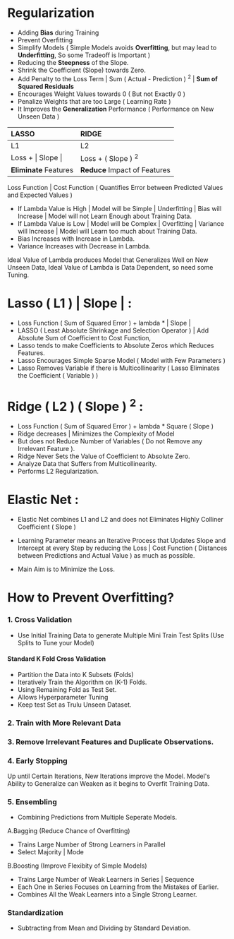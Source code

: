 # Regularization

- Adding **Bias** during Training
- Prevent Overfitting
- Simplify Models ( Simple Models avoids **Overfitting**, but may lead to **Underfitting**, So some Tradeoff is Important )
- Reducing the **Steepness** of the Slope. 
- Shrink the Coefficient (Slope) towards Zero.
- Add Penalty to the Loss Term | Sum ( Actual - Prediction ) <sup>2</sup> | **Sum of Squared Residuals**
- Encourages Weight Values towards 0 ( But not Exactly 0 )
- Penalize Weights that are too Large ( Learning Rate )
- It Improves the **Generalization** Performance ( Performance on New Unseen Data )

LASSO | RIDGE
:---  | :---
L1 | L2
Loss + \| Slope \| | Loss + \( Slope \) <sup>2</sup>
**Eliminate** Features | **Reduce** Impact of Features
 

Loss Function | Cost Function ( Quantifies Error between Predicted Values and Expected Values )

- If Lambda Value is High | Model will be Simple | Underfitting | Bias will Increase | Model will not Learn Enough about Training Data.
- If Lambda Value is Low | Model will be Complex | Overfitting | Variance will Increase | Model will Learn too much about Training Data.
- Bias Increases with Increase in Lambda.
- Variance Increases with Decrease in Lambda.

Ideal Value of Lambda produces Model that Generalizes Well on New Unseen Data, Ideal Value of Lambda is Data Dependent, so need some Tuning.  

# Lasso ( L1 ) | Slope | :
- Loss Function ( Sum of Squared Error ) + lambda * | Slope |
- LASSO ( Least Absolute Shrinkage and Selection Operator ) | Add Absolute Sum of Coefficient to Cost Function,
- Lasso tends to make Coefficients to Absolute Zeros which Reduces Features.
- Lasso Encourages Simple Sparse Model ( Model with Few Parameters )
- Lasso Removes Variable if there is Multicollinearity ( Lasso Eliminates the Coefficient ( Variable ) )

# Ridge ( L2 ) ( Slope ) <sup>2</sup> :
- Loss Function ( Sum of Squared Error ) + lambda * Square ( Slope )
- Ridge decreases | Minimizes the Complexity of Model 
- But does not Reduce Number of Variables ( Do not Remove any Irrelevant Feature ). 
- Ridge Never Sets the Value of Coefficient to Absolute Zero.
- Analyze Data that Suffers from Multicollinearity.
- Performs L2 Regularization.

# Elastic Net :
- Elastic Net combines L1 and L2 and does not Eliminates Highly Colliner Coefficient ( Slope )

- Learning Parameter means an Iterative Process that Updates Slope and Intercept at every Step by reducing the Loss | Cost Function ( Distances between Predictions and Actual Value ) as much as possible.

- Main Aim is to Minimize the Loss. 

# How to Prevent Overfitting?

### 1. Cross Validation
- Use Initial Training Data to generate Multiple Mini Train Test Splits (Use Splits to Tune your Model)

#### Standard K Fold Cross Validation
- Partition the Data into K Subsets (Folds)
- Iteratively Train the Algorithm on (K-1) Folds.
- Using Remaining Fold as Test Set. 
- Allows Hyperparameter Tuning
- Keep test Set as Trulu Unseen Dataset.

### 2. Train with More Relevant Data

### 3. Remove Irrelevant Features and Duplicate Observations.

### 4. Early Stopping
   Up until Certain Iterations, New Iterations improve the Model.
   Model's Ability to Generalize can Weaken as it begins to Overfit Training Data.

### 5. Ensembling
- Combining Predictions from Multiple Seperate Models.

A.Bagging (Reduce Chance of Overfitting)
- Trains Large Number of Strong Learners in Parallel
- Select Majority | Mode

B.Boosting (Improve Flexibity of Simple Models)
- Trains Large Number of Weak Learners in Series | Sequence 
- Each One in Series Focuses on Learning from the Mistakes of Earlier.
- Combines All the Weak Learners into a Single Strong Learner.

### Standardization 

- Subtracting from Mean and Dividing by Standard Deviation.
